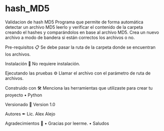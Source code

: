 # hash_MD5
Validacion de hash MD5
Programa que permite de forma automática detectar un archivo MD5 leerlo y verificar el contenido de la carpeta creando el hashes y comparándolos en base al archivo MD5. Crea un nuevo archivo a modo de bandera si están correctos los archivos o no.

Pre-requisitos 📋
Se debe pasar la ruta de la carpeta donde se encuentran los archivos.

Instalación 🔧
No requiere instalación.

Ejecutando las pruebas ⚙
Llamar el archivo con el parámetro de ruta de archivos.

Construido con 🛠
Menciona las herramientas que utilizaste para crear tu proyecto
•	Python

Versionado 📌
Version 1.0

Autores ✒
Lic. Alex  Alejo 

Agradecimientos 🎁
•	Gracias por leerme.
•	Saludos
